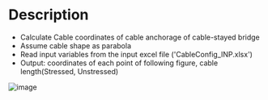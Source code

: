 # Description 
- Calculate Cable coordinates of cable anchorage of cable-stayed bridge
- Assume cable shape as parabola
- Read input variables from the input excel file ('CableConfig_INP.xlsx')
- Output: coordinates of each point of following figure, cable length(Stressed, Unstressed)

![image](https://user-images.githubusercontent.com/106163671/174549746-1fd520ba-c5e5-4f1a-85b0-ee8bf72a2d38.png)
